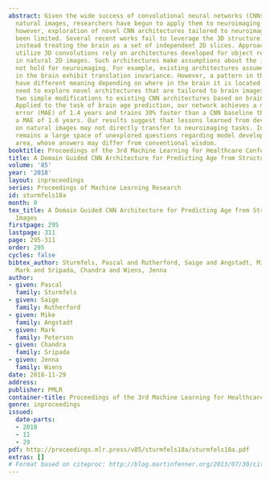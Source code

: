 ```yaml
---
abstract: Given the wide success of convolutional neural networks (CNNs) applied to
  natural images, researchers have begun to apply them to neuroimaging data. To date,
  however, exploration of novel CNN architectures tailored to neuroimaging data has
  been limited. Several recent works fail to leverage the 3D structure of the brain,
  instead treating the brain as a set of independent 2D slices. Approaches that do
  utilize 3D convolutions rely on architectures developed for object recognition tasks
  in natural 2D images. Such architectures make assumptions about the input that may
  not hold for neuroimaging. For example, existing architectures assume that patterns
  in the brain exhibit translation invariance. However, a pattern in the brain may
  have different meaning depending on where in the brain it is located. There is a
  need to explore novel architectures that are tailored to brain images. We present
  two simple modifications to existing CNN architectures based on brain image structure.
  Applied to the task of brain age prediction, our network achieves a mean absolute
  error (MAE) of 1.4 years and trains 30% faster than a CNN baseline that achieves
  a MAE of 1.6 years. Our results suggest that lessons learned from developing models
  on natural images may not directly transfer to neuroimaging tasks. Instead, there
  remains a large space of unexplored questions regarding model development in this
  area, whose answers may differ from conventional wisdom.
booktitle: Proceedings of the 3rd Machine Learning for Healthcare Conference
title: A Domain Guided CNN Architecture for Predicting Age from Structural Brain Images
volume: '85'
year: '2018'
layout: inproceedings
series: Proceedings of Machine Learning Research
id: sturmfels18a
month: 0
tex_title: A Domain Guided CNN Architecture for Predicting Age from Structural Brain
  Images
firstpage: 295
lastpage: 311
page: 295-311
order: 295
cycles: false
bibtex_author: Sturmfels, Pascal and Rutherford, Saige and Angstadt, Mike and Peterson,
  Mark and Sripada, Chandra and Wiens, Jenna
author:
- given: Pascal
  family: Sturmfels
- given: Saige
  family: Rutherford
- given: Mike
  family: Angstadt
- given: Mark
  family: Peterson
- given: Chandra
  family: Sripada
- given: Jenna
  family: Wiens
date: 2018-11-29
address: 
publisher: PMLR
container-title: Proceedings of the 3rd Machine Learning for Healthcare Conference
genre: inproceedings
issued:
  date-parts:
  - 2018
  - 11
  - 29
pdf: http://proceedings.mlr.press/v85/sturmfels18a/sturmfels18a.pdf
extras: []
# Format based on citeproc: http://blog.martinfenner.org/2013/07/30/citeproc-yaml-for-bibliographies/
---
```

